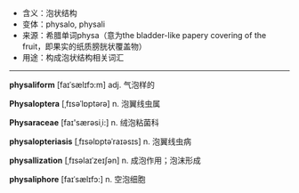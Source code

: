 - <span class="definition">含义：泡状结构</span>
- <span class="definition">变体：physalo, physali</span>
- <span class="definition">来源：希腊单词physa（意为the bladder-like papery covering of the fruit，即果实的纸质膀胱状覆盖物）</span>
- <span class="definition">用途：构成泡状结构相关词汇</span>

---

<span class="vocabulary">**physaliform**</span> [faɪˈsælɪfɔ:m] adj. 气泡样的

<span class="vocabulary">**Physaloptera**</span> [ˌfɪsəˈlɒptərə] n. 泡翼线虫属

<span class="vocabulary">**Physaraceae**</span> [faɪ'særəsiˌi:] n. 绒泡粘菌科

<span class="vocabulary">**physalopteriasis**</span> [ˌfɪsəlɒptəˈraɪəsɪs] n. 泡翼线虫病

<span class="vocabulary">**physallization**</span> [ˌfɪsəlaɪˈzeɪʃən] n. 成泡作用；泡沫形成

<span class="vocabulary">**physaliphore**</span> [faɪˈsælɪfɔ:] n. 空泡细胞

